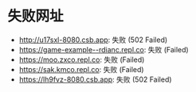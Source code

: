 # 失败网址
- http://u17sxl-8080.csb.app: 失败 (502
Failed)
- https://game-example--rdianc.repl.co: 失败 (Failed)
- https://moo.zxco.repl.co: 失败 (Failed)
- https://sak.kmco.repl.co: 失败 (Failed)
- https://lh9fvz-8080.csb.app: 失败 (502
Failed)
